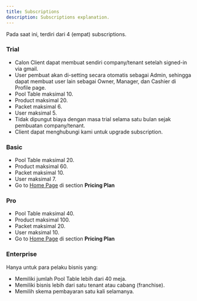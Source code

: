 ```yaml
---
title: Subscriptions
description: Subscriptions explanation.
---
```


Pada saat ini, terdiri dari 4 (empat) subscriptions.

### Trial

- Calon Client dapat membuat sendiri company/tenant setelah signed-in via gmail.
- User pembuat akan di-setting secara otomatis sebagai Admin, sehingga dapat membuat user lain sebagai Owner, Manager, dan Cashier di Profile page.
- Pool Table maksimal 10.
- Product maksimal 20.
- Packet maksimal 6.
- User maksimal 5.
- Tidak dipungut biaya dengan masa trial selama satu bulan sejak pembuatan company/tenant.
- Client dapat menghubungi kami untuk upgrade subscription.

### Basic

- Pool Table maksimal 20.
- Product maksimal 60.
- Packet maksimal 10.
- User maksimal 7.
- Go to [Home Page](https://qozycue.com) di section **Pricing Plan**

### Pro

- Pool Table maksimal 40.
- Product maksimal 100.
- Packet maksimal 20.
- User maksimal 10.
- Go to [Home Page](https://qozycue.com) di section **Pricing Plan**

### Enterprise

Hanya untuk para pelaku bisnis yang:

- Memiliki jumlah Pool Table lebih dari 40 meja.
- Memiliki bisnis lebih dari satu tenant atau cabang (franchise).
- Memilih skema pembayaran satu kali selamanya.
